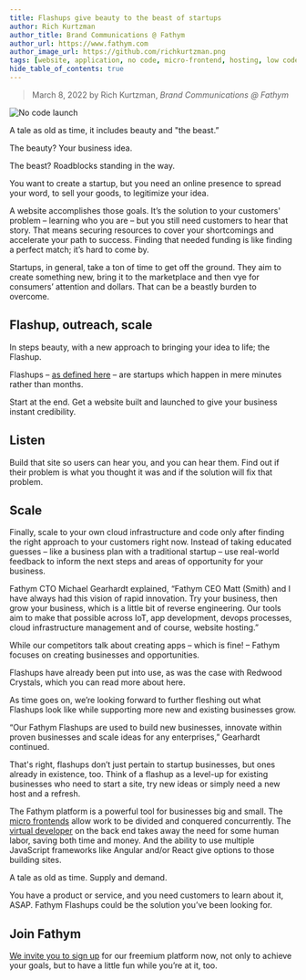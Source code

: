```yaml
---
title: Flashups give beauty to the beast of startups
author: Rich Kurtzman
author_title: Brand Communications @ Fathym
author_url: https://www.fathym.com
author_image_url: https://github.com/richkurtzman.png
tags: [website, application, no code, micro-frontend, hosting, low code]
hide_table_of_contents: true
---
```


> March 8, 2022 by Rich Kurtzman, _Brand Communications @ Fathym_

![No code launch](/img/beautyandbeast.jpg)

A tale as old as time, it includes beauty and "the beast.” 

The beauty? Your business idea.  

The beast? Roadblocks standing in the way.  

You want to create a startup, but you need an online presence to spread your word, to sell your goods, to legitimize your idea. 

A website accomplishes those goals. It’s the solution to your customers' problem – learning who you are – but you still need customers to hear that story. That means securing resources to cover your shortcomings and accelerate your path to success. Finding that needed funding is like finding a perfect match; it’s hard to come by.  

Startups, in general, take a ton of time to get off the ground. They aim to create something new, bring it to the marketplace and then vye for consumers’ attention and dollars. That can be a beastly burden to overcome.  

## Flashup, outreach, scale 

In steps beauty, with a new approach to bringing your idea to life; the Flashup. 

Flashups – [as defined here](https://www.fathym.com/blog/articles/2022/february/2022-02-18-flashup-buzz-word-or-brilliant-idea) – are startups which happen in mere minutes rather than months.  

Start at the end. Get a website built and launched to give your business instant credibility.  

## Listen 

Build that site so users can hear you, and you can hear them. Find out if their problem is what you thought it was and if the solution will fix that problem. 

## Scale 

Finally, scale to your own cloud infrastructure and code only after finding the right approach to your customers right now. Instead of taking educated guesses – like a business plan with a traditional startup – use real-world feedback to inform the next steps and areas of opportunity for your business.  

Fathym CTO Michael Gearhardt explained, “Fathym CEO Matt (Smith) and I have always had this vision of rapid innovation. Try your business, then grow your business, which is a little bit of reverse engineering. Our tools aim to make that possible across IoT, app development, devops processes, cloud infrastructure management and of course, website hosting.” 

While our competitors talk about creating apps – which is fine! – Fathym focuses on creating businesses and opportunities.  

Flashups have already been put into use, as was the case with Redwood Crystals, which you can read more about here.  

As time goes on, we’re looking forward to further fleshing out what Flashups look like while supporting more new and existing businesses grow.  

“Our Fathym Flashups are used to build new businesses, innovate within proven businesses and scale ideas for any enterprises,” Gearhardt continued.  

That's right, flashups don’t just pertain to startup businesses, but ones already in existence, too. Think of a flashup as a level-up for existing businesses who need to start a site, try new ideas or simply need a new host and a refresh.  

The Fathym platform is a powerful tool for businesses big and small. The [micro frontends](https://www.fathym.com/blog/articles/2022/january/2022-01-20-how-our-microfontends-help-businesses-big-and-small) allow work to be divided and conquered concurrently. The [virtual developer](https://www.fathym.com/blog/articles/2022/february/2022-02-03-freelance-developers-fathym-saves-you-time-as-a-virtual-developer) on the back end takes away the need for some human labor, saving both time and money. And the ability to use multiple JavaScript frameworks like Angular and/or React give options to those building sites.  

A tale as old as time. Supply and demand.  

You have a product or service, and you need customers to learn about it, ASAP. Fathym Flashups could be the solution you’ve been looking for. 

## Join Fathym 

[We invite you to sign up](https://auth.fathym.com/fathymcloudprd.onmicrosoft.com/oauth2/v2.0/authorize?p=b2c_1_sign_up_sign_in&client_id=98f014f1-2547-4bcc-a583-3edc8f1190f2&redirect_uri=https%3A%2F%2Fwww.lowcodeunit.com%2F.oauth%2FB2C_1_SIGN_UP_SIGN_IN&response_type=id_token&scope=openid%20profile&response_mode=form_post&nonce=637789907534834707.OWNhMWZkZGMtODQ2NC00YTg0LWFjZWQtYjlkNzg0YTIzMDhkYTcxMzVkZmYtN2E2Mi00ZDRlLWIxODQtZjMxMjBkNWI2OTEx&state=CfDJ8C5COa2dn0dMrEVjdLxcXm-FCakeBxrXIOHa_lF_u0ckh9rvLFuKJ30MWBprExUQA_N5HmWWWPdxqWlni-KFqpg_jVjPahrQdGw79U0sMBN8dTvgrlAMeT9--L-7VgMBsZfFPAho9dcKUN1jO6lAaxL13PM1_vGer-vJc6tcpigRpNr5jcHtitGIKjexLmQqkIslp3MFKCKAi-5IiVd3JbpibPm4gbmDQpYtgstmG9SSlpjvEqJk_2AIqtMHkiojK3kE4WSc5mcYS3FQ3hiRqVQRPlL3jI7U3bUsqGYtLuoJr_St6mGBbHvGmB6M0MCeFn_G5LDsRzyHZhBWf9a1qo6dktz_kEcsAahYPLWjAI_2&x-client-SKU=ID_NETSTANDARD2_0&x-client-ver=6.11.1.0) for our freemium platform now, not only to achieve your goals, but to have a little fun while you’re at it, too. 